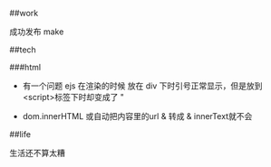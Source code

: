 ##work

成功发布 make

##tech			

###html

* 有一个问题 ejs 在渲染的时候 放在 div 下时引号正常显示，但是放到 \<script\>标签下时却变成了 &#34; 

* dom.innerHTML 或自动把内容里的url & 转成 &amp; innerText就不会

##life		

生活还不算太糟
